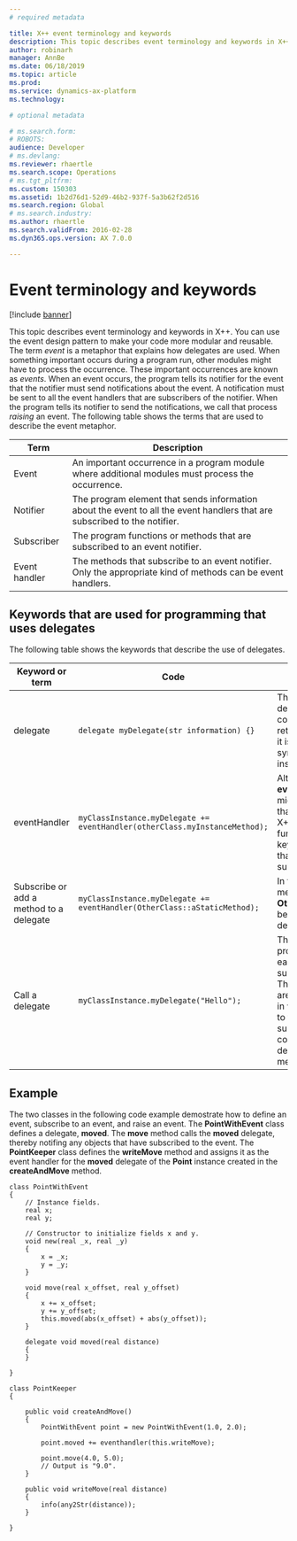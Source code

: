 ```yaml
---
# required metadata

title: X++ event terminology and keywords
description: This topic describes event terminology and keywords in X++.
author: robinarh
manager: AnnBe
ms.date: 06/18/2019
ms.topic: article
ms.prod: 
ms.service: dynamics-ax-platform
ms.technology: 

# optional metadata

# ms.search.form: 
# ROBOTS: 
audience: Developer
# ms.devlang: 
ms.reviewer: rhaertle
ms.search.scope: Operations
# ms.tgt_pltfrm: 
ms.custom: 150303
ms.assetid: 1b2d76d1-52d9-46b2-937f-5a3b62f2d516
ms.search.region: Global
# ms.search.industry: 
ms.author: rhaertle
ms.search.validFrom: 2016-02-28
ms.dyn365.ops.version: AX 7.0.0

---
```


# Event terminology and keywords

[!include [banner](../includes/banner.md)]

This topic describes event terminology and keywords in X++. You can use the event design pattern to make your code more modular and reusable. The term *event* is a metaphor that explains how delegates are used. When something important occurs during a program run, other modules might have to process the occurrence. These important occurrences are known as *events*. When an event occurs, the program tells its notifier for the event that the notifier must send notifications about the event. A notification must be sent to all the event handlers that are subscribers of the notifier. When the program tells its notifier to send the notifications, we call that process *raising* an event. The following table shows the terms that are used to describe the event metaphor.

| Term          | Description                                                 |
|---------------|-------------------------------------------------------------|
| Event         | An important occurrence in a program module where additional modules must process the occurrence.    |
| Notifier      | The program element that sends information about the event to all the event handlers that are subscribed to the notifier. |
| Subscriber    | The program functions or methods that are subscribed to an event notifier.                          |
| Event handler | The methods that subscribe to an event notifier. Only the appropriate kind of methods can be event handlers.  |

## Keywords that are used for programming that uses delegates

The following table shows the keywords that describe the use of delegates.

| Keyword or term           | Code      | Description           |
|---------------------------|-----------|-----------------------|
| delegate                                | `delegate myDelegate(str information) {}`                                | The code shows what the delegate looks like in the code editor. Because the return type is always **void**, it isn't mentioned in the syntax. No code is allowed inside the braces ({}).                                                               |
| eventHandler                            | `myClassInstance.myDelegate += eventHandler(otherClass.myInstanceMethod);` | Although the syntax of the **eventHandler** keyword might give the impression that **eventHandler** is an X++ function, it isn't a function. The **eventHandler** keyword tells the compiler that a method is being subscribed to a delegate.         |
| Subscribe or add a method to a delegate | `myClassInstance.myDelegate += eventHandler(OtherClass::aStaticMethod);`   | In the code, the static method **OtherClass::aStaticMethod** becomes subscribed to the delegate.              |
| Call a delegate                         | `myClassInstance.myDelegate("Hello");`                                     | This call to the delegate prompts the delegate to call each method that is subscribed to the delegate. The subscribed methods are called in the same order in which they were added to the delegate. One subscribed method must be completed before the delegate calls the next method. |

## Example

The two classes in the following code example demostrate how to define an event, subscribe to an event, and raise an event. The **PointWithEvent** class defines a delegate, **moved**. The **move** method calls the **moved** delegate, thereby notifing any objects that have subscribed to the event. The **PointKeeper** class defines the **writeMove** method and assigns it as the event handler for the **moved** delegate of the **Point** instance created in the **createAndMove** method. 

```X++
class PointWithEvent
{
    // Instance fields.
    real x;
    real y;

    // Constructor to initialize fields x and y.
    void new(real _x, real _y)
    {
        x = _x;
        y = _y;
    }

    void move(real x_offset, real y_offset)
    {
        x += x_offset;
        y += y_offset;
        this.moved(abs(x_offset) + abs(y_offset));
    }

    delegate void moved(real distance)
    {
    }

}

class PointKeeper
{

    public void createAndMove()
    {
        PointWithEvent point = new PointWithEvent(1.0, 2.0);

        point.moved += eventhandler(this.writeMove);

        point.move(4.0, 5.0);
        // Output is "9.0".
    }

    public void writeMove(real distance)
    {
        info(any2Str(distance));
    }

}
```
